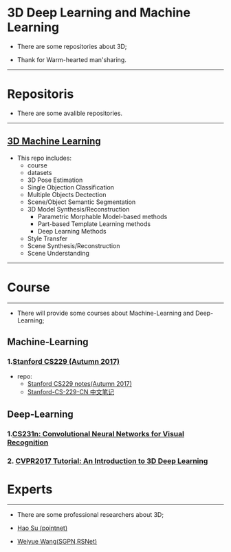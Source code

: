 # 3D Deep Learning and Machine Learning
- There are some repositories about 3D;

- Thank for Warm-hearted man'sharing.

---


# Repositoris
- There are some avalible repositories.
---

## [3D Machine Learning](https://github.com/jingxa/3D-Machine-Learning)
- This repo includes:
	- course
	- datasets
	- 3D Pose Estimation
	- Single Objection Classification
	- Multiple Objects Dectection
	- Scene/Object Semantic Segmentation
	- 3D Model Synthesis/Reconstruction
		- Parametric Morphable Model-based methods
		- Part-based Template Learning methods
		- Deep Learning Methods
	- Style Transfer
	- Scene Synthesis/Reconstruction
	- Scene Understanding
	
	
	

---	

# Course
---

- There will provide some courses about Machine-Learning and Deep-Learning;

## Machine-Learning
### 1.[Stanford CS229 (Autumn 2017)](http://cs229.stanford.edu/)

- repo:
	- [Stanford CS229 notes(Autumn 2017)](https://github.com/econti/cs229)
	- [Stanford-CS-229-CN 中文笔记](https://github.com/Kivy-CN/Stanford-CS-229-CN)
	
	
	
## Deep-Learning

### 1.[CS231n: Convolutional Neural Networks for Visual Recognition](http://cs231n.stanford.edu/)

### 2. [CVPR2017 Tutorial: An Introduction to 3D Deep Learning](http://3ddl.stanford.edu/)



# Experts
---

- There are some professional researchers about 3D;

- [Hao Su (pointnet)](http://cseweb.ucsd.edu/~haosu/)

- [Weiyue Wang(SGPN,RSNet)](http://www-scf.usc.edu/~weiyuewa/)








